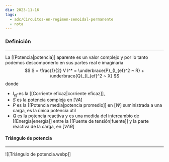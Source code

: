 ```yaml
---
dia: 2023-11-16
tags:
  - adc/Circuitos-en-regimen-senoidal-permanente
  - nota
---
```

### Definición
---
La [[Potencia|potencia]] aparente es un valor complejo y por lo tanto podemos descomponerlo en sus partes real e imaginaria $$ S = \frac{1}{2} V I^* = \underbrace{P}_{I_{ef}^2 ~ R} + \underbrace{Q}_{I_{ef}^2 ~ X} $$ donde 
* $I_{ef}$ es la [[Corriente eficaz|corriente eficaz]],
* $S$ es la potencia compleja en $[VA]$
* $P$ es la [[Potencia media|potencia promedio]] en $[W]$ suministrada a una carga, es la única potencia útil
* $Q$ es la potencia reactiva y es una medida del intercambio de [[Energía|energía]] entre la [[Fuente de tensión|fuente]] y la parte reactiva de la carga, en $[VAR]$
#### Triángulo de potencia
---
![[Triángulo de potencia.webp]]
